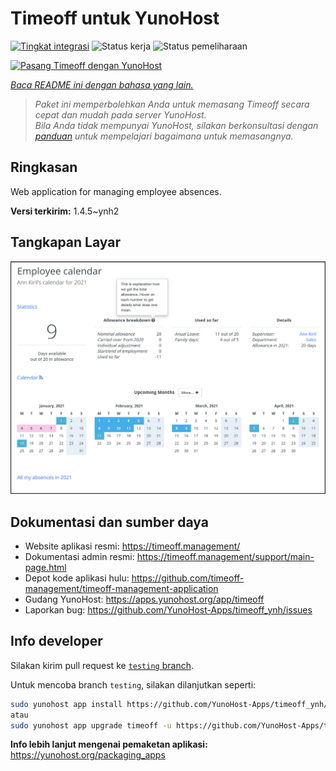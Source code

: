 <!--
N.B.: README ini dibuat secara otomatis oleh <https://github.com/YunoHost/apps/tree/master/tools/readme_generator>
Ini TIDAK boleh diedit dengan tangan.
-->

# Timeoff untuk YunoHost

[![Tingkat integrasi](https://apps.yunohost.org/badge/integration/timeoff)](https://ci-apps.yunohost.org/ci/apps/timeoff/)
![Status kerja](https://apps.yunohost.org/badge/state/timeoff)
![Status pemeliharaan](https://apps.yunohost.org/badge/maintained/timeoff)

[![Pasang Timeoff dengan YunoHost](https://install-app.yunohost.org/install-with-yunohost.svg)](https://install-app.yunohost.org/?app=timeoff)

*[Baca README ini dengan bahasa yang lain.](./ALL_README.md)*

> *Paket ini memperbolehkan Anda untuk memasang Timeoff secara cepat dan mudah pada server YunoHost.*  
> *Bila Anda tidak mempunyai YunoHost, silakan berkonsultasi dengan [panduan](https://yunohost.org/install) untuk mempelajari bagaimana untuk memasangnya.*

## Ringkasan

Web application for managing employee absences.


**Versi terkirim:** 1.4.5~ynh2

## Tangkapan Layar

![Tangkapan Layar pada Timeoff](./doc/screenshots/smartmockups_kkjk5hh4-p-2000.png)

## Dokumentasi dan sumber daya

- Website aplikasi resmi: <https://timeoff.management/>
- Dokumentasi admin resmi: <https://timeoff.management/support/main-page.html>
- Depot kode aplikasi hulu: <https://github.com/timeoff-management/timeoff-management-application>
- Gudang YunoHost: <https://apps.yunohost.org/app/timeoff>
- Laporkan bug: <https://github.com/YunoHost-Apps/timeoff_ynh/issues>

## Info developer

Silakan kirim pull request ke [`testing` branch](https://github.com/YunoHost-Apps/timeoff_ynh/tree/testing).

Untuk mencoba branch `testing`, silakan dilanjutkan seperti:

```bash
sudo yunohost app install https://github.com/YunoHost-Apps/timeoff_ynh/tree/testing --debug
atau
sudo yunohost app upgrade timeoff -u https://github.com/YunoHost-Apps/timeoff_ynh/tree/testing --debug
```

**Info lebih lanjut mengenai pemaketan aplikasi:** <https://yunohost.org/packaging_apps>
